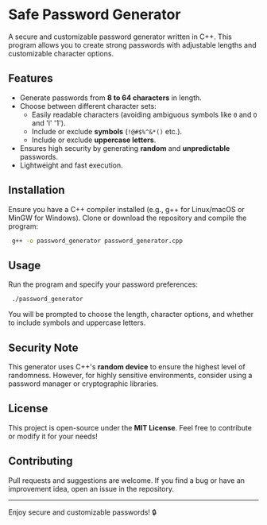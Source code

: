 # Safe Password Generator

A secure and customizable password generator written in C++. This program allows you to create strong passwords with adjustable lengths and customizable character options.

## Features
- Generate passwords from **8 to 64 characters** in length.
- Choose between different character sets:
  - Easily readable characters (avoiding ambiguous symbols like `0` and `O` and 'l' '1').
  - Include or exclude **symbols** (`!@#$%^&*()` etc.).
  - Include or exclude **uppercase letters**.
- Ensures high security by generating **random** and **unpredictable** passwords.
- Lightweight and fast execution.

## Installation
Ensure you have a C++ compiler installed (e.g., g++ for Linux/macOS or MinGW for Windows). Clone or download the repository and compile the program:

```sh
 g++ -o password_generator password_generator.cpp
```

## Usage
Run the program and specify your password preferences:

```sh
 ./password_generator
```

You will be prompted to choose the length, character options, and whether to include symbols and uppercase letters.

## Security Note
This generator uses C++'s **random device** to ensure the highest level of randomness. However, for highly sensitive environments, consider using a password manager or cryptographic libraries.

## License
This project is open-source under the **MIT License**. Feel free to contribute or modify it for your needs!

## Contributing
Pull requests and suggestions are welcome. If you find a bug or have an improvement idea, open an issue in the repository.

---
Enjoy secure and customizable passwords! 🔒
